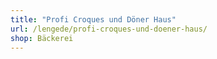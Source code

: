 ```yaml
---
title: "Profi Croques und Döner Haus"
url: /lengede/profi-croques-und-doener-haus/
shop: Bäckerei
---
```

